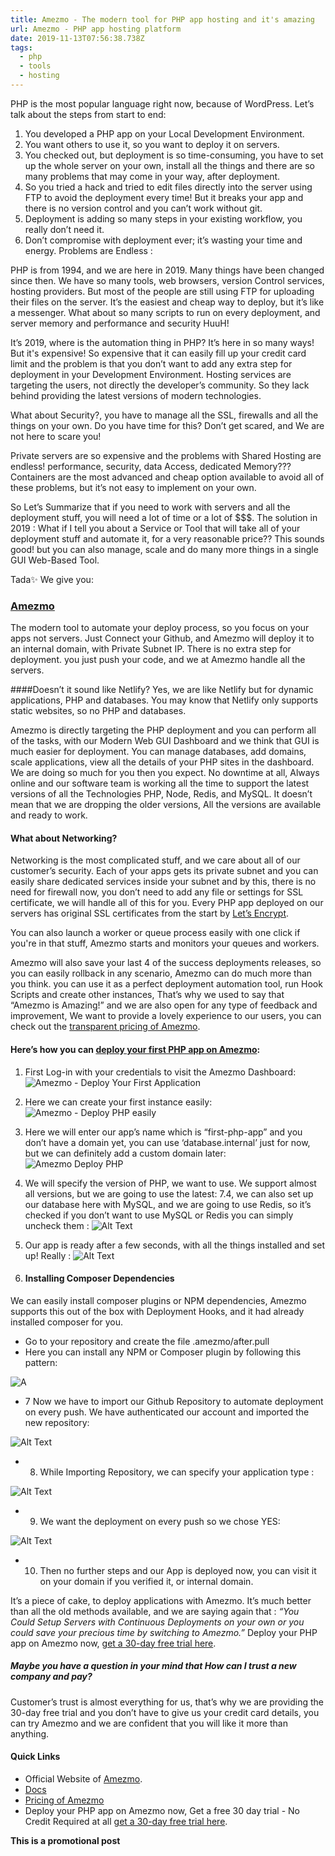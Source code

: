 ```yaml
---
title: Amezmo - The modern tool for PHP app hosting and it's amazing
url: Amezmo - PHP app hosting platform
date: 2019-11-13T07:56:38.738Z
tags:
  - php
  - tools
  - hosting
---
```

PHP is the most popular language right now, because of WordPress. Let’s talk about the steps from start to end:

1. You developed a PHP app on your Local Development Environment.
2. You want others to use it, so you want to deploy it on servers.
3. You checked out, but deployment is so time-consuming, you have to set up the whole server on your own, install all the things and there are so many problems that may come in your way, after deployment.
4. So you tried a hack and tried to edit files directly into the server using FTP to avoid the deployment every time! But it breaks your app and there is no version control and you can’t work without git.
5. Deployment is adding so many steps in your existing workflow, you really don’t need it.
6. Don’t compromise with deployment ever; it’s wasting your time and energy.
Problems are Endless :

PHP is from 1994, and we are here in 2019. Many things have been changed since then. We have so many tools, web browsers, version Control services, hosting providers. But most of the people are still using FTP for uploading their files on the server.
It’s the easiest and cheap way to deploy, but it’s like a messenger. What about so many scripts to run on every deployment, and server memory and performance and security HuuH!

It’s 2019, where is the automation thing in PHP? It’s here in so many ways! But it's expensive! So expensive that it can easily fill up your credit card limit and the problem is that you don’t want to add any extra step for deployment in your Development Environment.
Hosting services are targeting the users, not directly the developer’s community. So they lack behind providing the latest versions of modern technologies.

What about Security?, you have to manage all the SSL, firewalls and all the things on your own. Do you have time for this?
 Don’t get scared, and We are not here to scare you!

Private servers are so expensive and the problems with Shared Hosting are endless! performance, security, data Access, dedicated Memory??? Containers are the most advanced and cheap option available to avoid all of these problems, but it’s not easy to implement on your own.

So Let’s Summarize that if you need to work with servers and all the deployment stuff, you will need a lot of time or a lot of $$$.
The solution in 2019 :
What if I tell you about a Service or Tool that will take all of your deployment stuff and automate it, for a very reasonable price?? This sounds good! but you can also manage, scale and do many more things in a single GUI Web-Based Tool.

Tada✨ We give you:
### [Amezmo](https://www.amezmo.com/)
The modern tool to automate your deploy process, so you focus on your apps not servers. Just Connect your‌ Github, and Amezmo will deploy it to an internal domain, with Private Subnet IP.
There is no extra step for deployment.  you just push your code, and we at Amezmo handle all the servers.

####Doesn’t it sound like Netlify?
 Yes, we are like Netlify but for dynamic applications, PHP and databases. You may know that Netlify only supports static websites, so no PHP and databases.

Amezmo is directly targeting the PHP deployment and you can perform all of the tasks, with our Modern Web GUI Dashboard and we think that GUI is much easier for deployment.
You can manage databases, add domains, scale applications, view all the details of your PHP sites in the dashboard. We are doing so much for you then you expect. No downtime at all, Always online and our software team is working all the time to support the latest versions of all the Technologies PHP, Node, Redis, and MySQL. It doesn’t mean that we are dropping the older versions, All the versions are available and ready to work.

#### What about Networking?
Networking is the most complicated stuff, and we care about all of our customer’s security. Each of your apps gets its private subnet and you can easily share dedicated services inside your subnet and by this, there is no need for firewall now, you don’t need to add any file or settings for SSL certificate, we will handle all of this for you. Every PHP app deployed on our servers has original SSL certificates from the start by [Let’s Encrypt](https://letsencrypt.org/).

You can also launch a worker or queue process easily with one click if you're in that stuff, Amezmo starts and monitors your queues and workers.

Amezmo will also save your last 4 of the success deployments releases, so you can easily rollback in any scenario, Amezmo can do much more than you think. you can use it as a perfect deployment automation tool, run Hook Scripts and create other instances, That’s why we used to say that “Amezmo is Amazing!” and we are also open for any type of feedback and improvement,
We want to provide a lovely experience to our users, you can check out the [transparent pricing of Amezmo](https://www.amezmo.com/pricing). 

#### Here’s how you can [deploy your first PHP app on Amezmo](https://www.amezmo.com/register):

1. First Log-in with your credentials to visit the Amezmo Dashboard:
 ![Amezmo - Deploy Your First Application](https://thepracticaldev.s3.amazonaws.com/i/qz8e6qdfq2y512l7g7v7.png)

2. Here we can create your first instance easily: 
 ![Amezmo - Deploy PHP easily](https://thepracticaldev.s3.amazonaws.com/i/4mgveamkctdm9fflacr6.png)

3. Here we will enter our app’s name which is “first-php-app” and you don’t have a domain yet, you can use ‘database.internal’ just for now, but we can definitely add a custom domain later: 
![Amezmo Deploy PHP](https://thepracticaldev.s3.amazonaws.com/i/im9ok6o2zyvgfeyn7n1b.png)

4. We will specify the version of PHP, we want to use. We support almost all versions, but we are going to use the latest: 7.4, we can also set up  our database here with MySQL, and we are going to use Redis, so it’s checked if you don’t want to use MySQL or Redis you can simply uncheck them :
![Alt Text](https://thepracticaldev.s3.amazonaws.com/i/1fxyaamrsznq0azplkc5.png)

5. Our app is ready after a few seconds, with all the things installed and set up! Really :
![Alt Text](https://thepracticaldev.s3.amazonaws.com/i/299s75b4apg9xf0bm1bo.png)


6. #### Installing Composer Dependencies
We can easily install composer plugins or NPM dependencies, Amezmo supports this out of the box with Deployment Hooks, and it had already installed composer for you.
 - Go to your repository and create the file  .amezmo/after.pull
 - Here you can install any NPM or Composer plugin by following this pattern: 

![A](https://thepracticaldev.s3.amazonaws.com/i/mqq5jd5k9hbt5kik8k8z.png)



 - 7 Now we have to import our Github Repository to automate deployment on every push. We have authenticated our account and imported the new repository:

![Alt Text](https://thepracticaldev.s3.amazonaws.com/i/itecfmfi8i6pd641i9g1.png)

 - 8. While Importing Repository, we can specify your application type :

![Alt Text](https://thepracticaldev.s3.amazonaws.com/i/5lt4qcbqentvpopk8te8.png)

 
 - 9. We want the deployment on every push so we chose YES:

![Alt Text](https://thepracticaldev.s3.amazonaws.com/i/wq4wb8865bspuzmirmci.png)


 - 10. Then no further steps and our App is deployed now, you can visit it on your domain if you verified it, or internal domain.

It’s a piece of cake, to deploy applications with Amezmo. It’s much better than all the old methods available, and we are saying again that :
*“You Could Setup Servers with Continuous Deployments on your own or you could save your precious time by switching to Amezmo.”*
Deploy your PHP app on Amezmo now, [get a 30-day free trial here](https://www.amezmo.com/register).


##### Maybe you have a question in your mind that How can I trust a new company and pay?
 Customer’s trust is almost everything for us, that’s why we are providing the 30-day free trial and you don’t have to give us your credit card details, you can try Amezmo and we are confident that you will like it more than anything. 

#### Quick Links
 - Official Website of [Amezmo](https://www.amezmo.com/).
 - [Docs](https://www.amezmo.com/docs)
 - [Pricing of Amezmo](https://www.amezmo.com/pricing)
 - Deploy your PHP app on Amezmo now, Get a free 30 day trial - No Credit Required at all [get a 30-day free trial here](https://www.amezmo.com/register).

**This is a promotional post**
